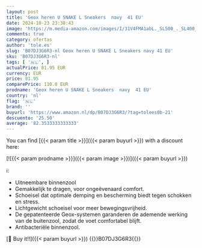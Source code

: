 ```yaml
---
layout: post
title: 'Geox heren U SNAKE L Sneakers  navy  41 EU'
date: 2024-10-23 23:38:43
image: 'https://m.media-amazon.com/images/I/31V4FMA1abL._SL500_._SL400_.jpg'
comments: true
category: ofertas
author: 'tole.es'
slug: 'B07DJ3G6R3-nl Geox heren U SNAKE L Sneakers navy 41 EU'
sku: 'B07DJ3G6R3-nl'
tags: [ '🇳🇱', ]
actualPrice: 81.95 EUR
currency: EUR
price: 81.95
comparePrice: 110.0 EUR
prodname: 'Geox heren U SNAKE L Sneakers  navy  41 EU'
country: 'nl'
flag: '🇳🇱'
brand: ''
buyurl: 'https://www.amazon.nl/dp/B07DJ3G6R3/?tag=tolees0b-21'
descuento: '25.50'
average: '82.3533333333333'
---
```


You can find [{{< param title >}}]({{< param buyurl >}}) with a discount here:

[![{{< param prodname >}}]({{< param image >}})]({{< param buyurl >}})

ℹ️:

- Uitneembare binnenzool
- Gemakkelijk te dragen, voor ongeëvenaard comfort.
- Schoeisel dat optimale demping en bescherming biedt tegen schokken en stress.
- Lichtgewicht schoeisel voor meer bewegingsvrijheid.
- De gepatenteerde Geox-systemen garanderen de ademende werking van de buitenzool, zodat de voet comfortabel blijft.
- Antibacteriële binnenzool.

[🛒 Buy it!!]({{< param buyurl >}})
{{<world>}}B07DJ3G6R3{{</world>}}
